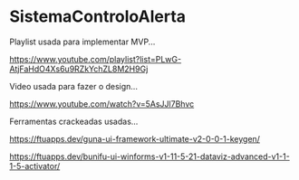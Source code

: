 # SistemaControloAlerta

Playlist usada para implementar MVP...

https://www.youtube.com/playlist?list=PLwG-AtjFaHdO4Xs6u9RZkYchZL8M2H9Gj

Video usada para fazer o design...

https://www.youtube.com/watch?v=5AsJJl7Bhvc

Ferramentas crackeadas usadas...

https://ftuapps.dev/guna-ui-framework-ultimate-v2-0-0-1-keygen/

https://ftuapps.dev/bunifu-ui-winforms-v1-11-5-21-dataviz-advanced-v1-1-1-5-activator/